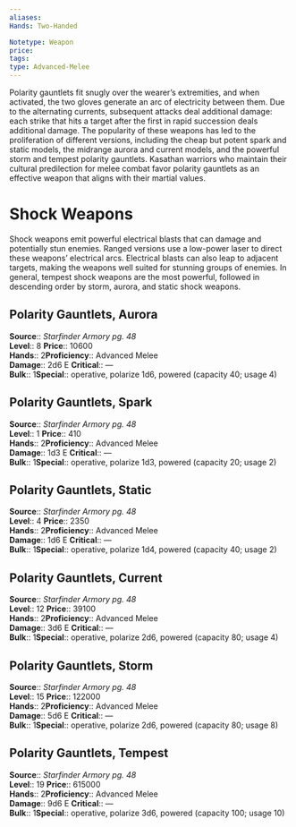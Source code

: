 ```yaml
---
aliases: 
Hands: Two-Handed

Notetype: Weapon
price: 
tags: 
type: Advanced-Melee
---
```


Polarity gauntlets fit snugly over the wearer’s extremities, and when activated, the two gloves generate an arc of electricity between them. Due to the alternating currents, subsequent attacks deal additional damage: each strike that hits a target after the first in rapid succession deals additional damage. The popularity of these weapons has led to the proliferation of different versions, including the cheap but potent spark and static models, the midrange aurora and current models, and the powerful storm and tempest polarity gauntlets. Kasathan warriors who maintain their cultural predilection for melee combat favor polarity gauntlets as an effective weapon that aligns with their martial values.

# Shock Weapons

Shock weapons emit powerful electrical blasts that can damage and potentially stun enemies. Ranged versions use a low-power laser to direct these weapons’ electrical arcs. Electrical blasts can also leap to adjacent targets, making the weapons well suited for stunning groups of enemies. In general, tempest shock weapons are the most powerful, followed in descending order by storm, aurora, and static shock weapons.  

## Polarity Gauntlets, Aurora

**Source**:: _Starfinder Armory pg. 48_  
**Level**:: 8
**Price**:: 10600  
**Hands**:: 2**Proficiency**:: Advanced Melee  
**Damage**:: 2d6 E
**Critical**:: —  
**Bulk**:: 1**Special**:: operative, polarize 1d6, powered (capacity 40; usage 4)

## Polarity Gauntlets, Spark

**Source**:: _Starfinder Armory pg. 48_  
**Level**:: 1
**Price**:: 410  
**Hands**:: 2**Proficiency**:: Advanced Melee  
**Damage**:: 1d3 E
**Critical**:: —  
**Bulk**:: 1**Special**:: operative, polarize 1d3, powered (capacity 20; usage 2)

## Polarity Gauntlets, Static

**Source**:: _Starfinder Armory pg. 48_  
**Level**:: 4
**Price**:: 2350  
**Hands**:: 2**Proficiency**:: Advanced Melee  
**Damage**:: 1d6 E
**Critical**:: —  
**Bulk**:: 1**Special**:: operative, polarize 1d4, powered (capacity 40; usage 2)

## Polarity Gauntlets, Current

**Source**:: _Starfinder Armory pg. 48_  
**Level**:: 12
**Price**:: 39100  
**Hands**:: 2**Proficiency**:: Advanced Melee  
**Damage**:: 3d6 E
**Critical**:: —  
**Bulk**:: 1**Special**:: operative, polarize 2d6, powered (capacity 80; usage 4)

## Polarity Gauntlets, Storm

**Source**:: _Starfinder Armory pg. 48_  
**Level**:: 15
**Price**:: 122000  
**Hands**:: 2**Proficiency**:: Advanced Melee  
**Damage**:: 5d6 E
**Critical**:: —  
**Bulk**:: 1**Special**:: operative, polarize 2d6, powered (capacity 80; usage 8)

## Polarity Gauntlets, Tempest

**Source**:: _Starfinder Armory pg. 48_  
**Level**:: 19
**Price**:: 615000  
**Hands**:: 2**Proficiency**:: Advanced Melee  
**Damage**:: 9d6 E
**Critical**:: —  
**Bulk**:: 1**Special**:: operative, polarize 3d6, powered (capacity 100; usage 10)
